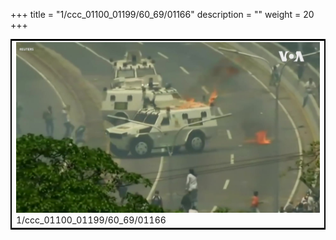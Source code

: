 +++
title = "1/ccc_01100_01199/60_69/01166"
description = ""
weight = 20
+++

<table style="border:2px solid black;max-width:800px;max-height:800px;" 
><tr><td>
<img class="center-fit-jpg"
src="/jpg_/aaa_20190430_NxaOmWaI8sI_01165.jpg">
1/ccc_01100_01199/60_69/01166
</img></td></tr></table>
